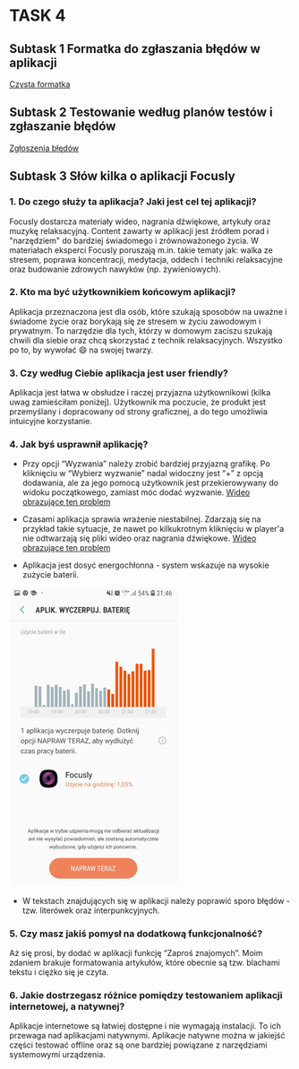 # TASK 4
## Subtask 1 Formatka do zgłaszania błędów w aplikacji
[Czysta formatka](https://docs.google.com/spreadsheets/d/1jvoC6por7J12h-SFJuyocomT2PrP_gLbmMBKyI_mQcc/edit?usp=sharing)

## Subtask 2 Testowanie według planów testów i zgłaszanie błędów
[Zgłoszenia błędów](https://docs.google.com/spreadsheets/d/1QYzD_18NCz2g3od2GA24ikt6NDfJbTD_b6DICpIaE0o/edit?usp=sharing)

## Subtask 3 Słów kilka o aplikacji Focusly

### 1. Do czego służy ta aplikacja? Jaki jest cel tej aplikacji?

Focusly dostarcza materiały wideo, nagrania dźwiękowe, artykuły oraz muzykę relaksacyjną. Content zawarty w aplikacji jest źródłem porad i "narzędziem" do bardziej świadomego i zrównoważonego życia. W materiałach eksperci Focusly poruszają m.in. takie tematy jak: walka ze stresem, poprawa koncentracji, medytacja, oddech i techniki relaksacyjne oraz budowanie zdrowych nawyków (np. żywieniowych).

### 2. Kto ma być użytkownikiem końcowym aplikacji?
Aplikacja przeznaczona jest dla osób, które szukają sposobów na uważne i świadome życie oraz borykają się ze stresem w życiu zawodowym i prywatnym.
To narzędzie dla tych, którzy w domowym zaciszu szukają chwili dla siebie oraz chcą skorzystać z technik relaksacyjnych. Wszystko po to, by wywołać :smile: na swojej twarzy.

### 3. Czy według Ciebie aplikacja jest user friendly? 
Aplikacja jest łatwa w obsłudze i raczej przyjazna użytkownikowi (kilka uwag zamieściłam poniżej). Użytkownik ma poczucie, że produkt jest przemyślany i dopracowany od strony graficznej, a do tego umożliwia intuicyjne korzystanie.

### 4. Jak byś usprawnił aplikację?

- Przy opcji “Wyzwania” należy zrobić bardziej przyjazną grafikę. Po kliknięciu w “Wybierz wyzwanie” nadal widoczny jest “+” z opcją dodawania, ale za jego pomocą użytkownik jest przekierowywany do widoku początkowego, zamiast móc dodać wyzwanie. [Wideo obrazujące ten problem](https://drive.google.com/file/d/17RjYmmfZpj7OvR97c5TUDXvZUHJRqABT/view?usp=share_link)

- Czasami aplikacja sprawia wrażenie niestabilnej. Zdarzają się na przykład takie sytuacje, że nawet po kilkukrotnym kliknięciu w player'a nie odtwarzają się pliki wideo oraz nagrania dźwiękowe. [Wideo obrazujące ten problem](https://drive.google.com/file/d/17VxPwekukks88iEFYNh_i1YniRojpVj-/view?usp=sharing)

- Aplikacja jest dosyć energochłonna - system wskazuje na wysokie zużycie baterii.

<img src="media/Screenshot_20221120-214623_Device%20maintenance.jpg" width="300">

- W tekstach znajdujących się w aplikacji należy poprawić sporo błędów - tzw. literówek oraz interpunkcyjnych.

### 5. Czy masz jakiś pomysł na dodatkową funkcjonalność?
Aż się prosi, by dodać w aplikacji funkcję “Zaproś znajomych”.
Moim zdaniem brakuje formatowania artykułów, które obecnie są tzw. blachami tekstu i ciężko się je czyta.

### 6. Jakie dostrzegasz różnice pomiędzy testowaniem aplikacji internetowej, a natywnej?
Aplikacje internetowe są łatwiej dostępne i nie wymagają instalacji. To ich przewaga nad aplikacjami natywnymi. Aplikacje natywne można w jakiejść części testować offline oraz są one bardziej powiązane z narzędziami systemowymi urządzenia.
